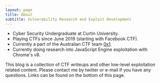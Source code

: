 ```yaml
---
layout: page
title: About
subtitle: Vulnerability Research and Exploit Development
---
```


* Cyber Security Undergraduate at Curtin University.
* Playing CTFs since June 2019 (starting with Facebook CTF).
* Currently a part of the Australian CTF team [0x1](https://ctftime.org/team/83157).
* Currently doing research into JavaScript Engine exploitation with Chrome's v8.

This blog is a collection of CTF writeups and other low-level exploitation related content. Please contact me by twitter or e-mail if you have any questions. Links can be found on the bottom of this page.
